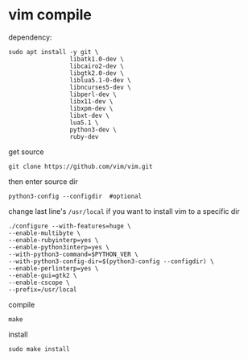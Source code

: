 # vim compile


dependency:

```
sudo apt install -y git \
                 libatk1.0-dev \
                 libcairo2-dev \
                 libgtk2.0-dev \
                 liblua5.1-0-dev \
                 libncurses5-dev \
                 libperl-dev \
                 libx11-dev \
                 libxpm-dev \
                 libxt-dev \
                 lua5.1 \
                 python3-dev \
                 ruby-dev 
```

get source

```
git clone https://github.com/vim/vim.git
```

then enter source dir

```
python3-config --configdir  #optional
```

change last line's `/usr/local` if you want to install vim to a specific dir
```
./configure --with-features=huge \
--enable-multibyte \
--enable-rubyinterp=yes \
--enable-python3interp=yes \
--with-python3-command=$PYTHON_VER \
--with-python3-config-dir=$(python3-config --configdir) \
--enable-perlinterp=yes \
--enable-gui=gtk2 \
--enable-cscope \
--prefix=/usr/local
```

compile
```
make
```

install
```
sudo make install
```


